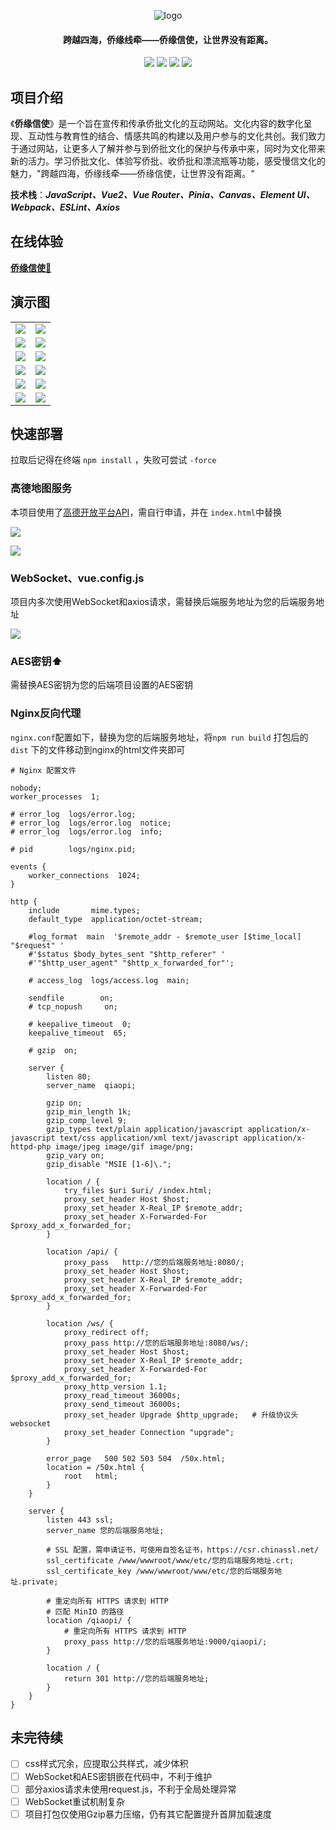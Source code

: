 <p align="center">
	<img alt="logo" src="https://gitee.com/trashwbin/qiaopi_vue/raw/master/init_qiaopi_vue/images/logo.png">
</p>
<h4 align="center">跨越四海，侨缘线牵——侨缘信使，让世界没有距离。</h4>
<p align="center">
	<a href="https://gitee.com/trashwbin/qiaopi"><img src="https://img.shields.io/badge/%E5%90%8E%E7%AB%AF%E5%B7%A5%E7%A8%8B-%E5%90%8E%E7%AB%AF%E5%B7%A5%E7%A8%8B?logo=gitee&label=gitee&labelColor=%23C71D23&color=%23000"></a>
    <a href="https://gitee.com/trashwbin/qiaopi_vue"><img src="https://img.shields.io/badge/%E4%BE%A8%E7%BC%98%E4%BF%A1%E4%BD%BF-github?logo=github&label=github&color=%23181717"></a>
	<a href="https://gitee.com/trashwbin/qiaopi"><img src="https://img.shields.io/badge/Qiaopi-v1.0.1-brightgreen.svg"></a>
	<a href="https://gitee.com/trashwbin/qiaopi_vue/blob/master/LICENSE"><img src="https://img.shields.io/github/license/mashape/apistatus.svg"></a>
</p>


## 项目介绍

《**侨缘信使**》是一个旨在宣传和传承侨批文化的互动网站。文化内容的数字化呈现、互动性与教育性的结合、情感共鸣的构建以及用户参与的文化共创。我们致力于通过网站，让更多人了解并参与到侨批文化的保护与传承中来，同时为文化带来新的活力。学习侨批文化、体验写侨批、收侨批和漂流瓶等功能，感受慢信文化的魅力，"跨越四海，侨缘线牵——侨缘信使，让世界没有距离。"

**技术栈**：***JavaScript、Vue2、Vue Router、Pinia、Canvas、Element UI、Webpack、ESLint、Axios***

## **在线体验**

**[侨缘信使🎉](http://您的后端服务地址)**

## 演示图

<table>
    <tr>
        <td><img src="https://gitee.com/trashwbin/qiaopi_vue/raw/master/init_qiaopi_vue/images/home.png"/></td>
        <td><img src="https://gitee.com/trashwbin/qiaopi_vue/raw/master/init_qiaopi_vue/images/home-receive.png"/></td>
    </tr>
    <tr>
        <td><img src="https://gitee.com/trashwbin/qiaopi_vue/raw/master/init_qiaopi_vue/images/home-introduce.gif"/></td>
        <td><img src="https://gitee.com/trashwbin/qiaopi_vue/raw/master/init_qiaopi_vue/images/home-history.gif"/></td>
    </tr>
    <tr>
        <td><img src="https://gitee.com/trashwbin/qiaopi_vue/raw/master/init_qiaopi_vue/images/write-letter.gif"/></td>
        <td><img src="https://gitee.com/trashwbin/qiaopi_vue/raw/master/init_qiaopi_vue/images/nav-ai.png"/></td>
    </tr>
	<tr>
        <td><img src="https://gitee.com/trashwbin/qiaopi_vue/raw/master/init_qiaopi_vue/images/send-letter.gif"/></td>
        <td><img src="https://gitee.com/trashwbin/qiaopi_vue/raw/master/init_qiaopi_vue/images/drifting.png"/></td>
    </tr>	 
    <tr>
        <td><img src="https://gitee.com/trashwbin/qiaopi_vue/raw/master/init_qiaopi_vue/images/game-explore.gif"/></td>
        <td><img src="https://gitee.com/trashwbin/qiaopi_vue/raw/master/init_qiaopi_vue/images/game-question.gif"/></td>
    </tr>
	<tr>
        <td><img src="https://gitee.com/trashwbin/qiaopi_vue/raw/master/init_qiaopi_vue/images/shop.gif"/></td>
        <td><img src="https://gitee.com/trashwbin/qiaopi_vue/raw/master/init_qiaopi_vue/images/marketing.gif"/></td>
    </tr>
</table>


## 快速部署

拉取后记得在终端 `npm install` ，失败可尝试 `-force`

### 高德地图服务

本项目使用了[高德开放平台API](https://console.amap.com/dev/key/app)，需自行申请，并在 `index.html`中替换

![](https://gitee.com/trashwbin/qiaopi_vue/raw/master/init_qiaopi_vue/images/amap-key.png)

![](https://gitee.com/trashwbin/qiaopi_vue/raw/master/init_qiaopi_vue/images/index-amap.png)

### WebSocket、vue.config.js

项目内多次使用WebSocket和axios请求，需替换后端服务地址为您的后端服务地址

![](https://gitee.com/trashwbin/qiaopi_vue/raw/master/init_qiaopi_vue/images/init.png)

### AES密钥⬆️

需替换AES密钥为您的后端项目设置的AES密钥

### Nginx反向代理

`nginx.conf`配置如下，替换为您的后端服务地址，将`npm run build` 打包后的 `dist` 下的文件移动到nginx的html文件夹即可

```
# Nginx 配置文件

nobody;
worker_processes  1;

# error_log  logs/error.log;
# error_log  logs/error.log  notice;
# error_log  logs/error.log  info;

# pid        logs/nginx.pid;

events {
    worker_connections  1024;
}

http {
    include       mime.types;
    default_type  application/octet-stream;

    #log_format  main  '$remote_addr - $remote_user [$time_local] "$request" '
    #'$status $body_bytes_sent "$http_referer" '
    #'"$http_user_agent" "$http_x_forwarded_for"';

    # access_log  logs/access.log  main;

    sendfile        on;
    # tcp_nopush     on;

    # keepalive_timeout  0;
    keepalive_timeout  65;

    # gzip  on;

    server {
        listen 80;
        server_name  qiaopi;

        gzip on;
        gzip_min_length 1k;
        gzip_comp_level 9;
        gzip_types text/plain application/javascript application/x-javascript text/css application/xml text/javascript application/x-httpd-php image/jpeg image/gif image/png;
        gzip_vary on;
        gzip_disable "MSIE [1-6]\.";

        location / {
            try_files $uri $uri/ /index.html;
            proxy_set_header Host $host;
            proxy_set_header X-Real_IP $remote_addr;
            proxy_set_header X-Forwarded-For $proxy_add_x_forwarded_for;
        }

        location /api/ {
            proxy_pass   http://您的后端服务地址:8080/;
            proxy_set_header Host $host;
            proxy_set_header X-Real_IP $remote_addr;
            proxy_set_header X-Forwarded-For $proxy_add_x_forwarded_for;
        }

        location /ws/ {
            proxy_redirect off;
            proxy_pass http://您的后端服务地址:8080/ws/;
            proxy_set_header Host $host;
            proxy_set_header X-Real_IP $remote_addr;
            proxy_set_header X-Forwarded-For $proxy_add_x_forwarded_for;
            proxy_http_version 1.1;
            proxy_read_timeout 36000s;
            proxy_send_timeout 36000s;
            proxy_set_header Upgrade $http_upgrade;   # 升级协议头 websocket
            proxy_set_header Connection "upgrade";
        }

        error_page   500 502 503 504  /50x.html;
        location = /50x.html {
            root   html;
        }
    }

    server {
        listen 443 ssl;
        server_name 您的后端服务地址;

        # SSL 配置，需申请证书，可使用自签名证书，https://csr.chinassl.net/
        ssl_certificate /www/wwwroot/www/etc/您的后端服务地址.crt;
        ssl_certificate_key /www/wwwroot/www/etc/您的后端服务地址.private;

        # 重定向所有 HTTPS 请求到 HTTP
        # 匹配 MinIO 的路径
        location /qiaopi/ {
            # 重定向所有 HTTPS 请求到 HTTP
            proxy_pass http://您的后端服务地址:9000/qiaopi/;
        }

        location / {
            return 301 http://您的后端服务地址;
        }
    }
}
```



## 未完待续
- [ ] css样式冗余，应提取公共样式，减少体积
- [ ] WebSocket和AES密钥嵌在代码中，不利于维护
- [ ] 部分axios请求未使用request.js，不利于全局处理异常
- [ ] WebSocket重试机制复杂
- [ ] 项目打包仅使用Gzip暴力压缩，仍有其它配置提升首屏加载速度